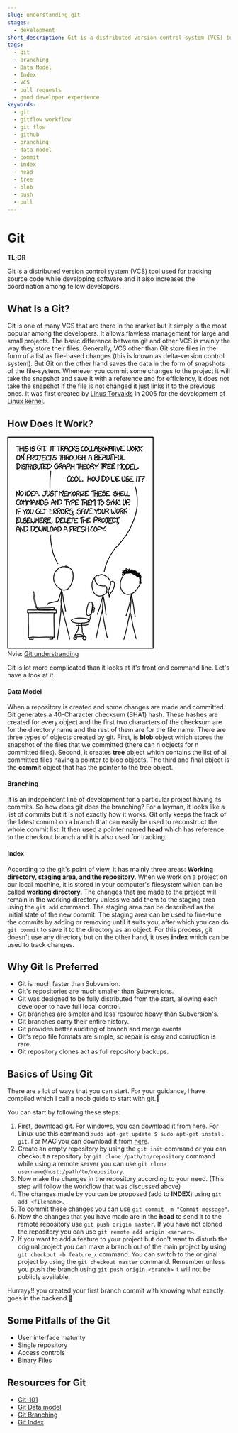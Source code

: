 ```yaml
---
slug: understanding_git
stages:
  - development
short_description: Git is a distributed version control system (VCS) tool used for tracking source code while developing software and it also increases the coordination among fellow developers.
tags:
  - git 
  - branching
  - Data Model
  - Index
  - VCS
  - pull requests
  - good developer experience
keywords:
  - git
  - gitflow workflow
  - git flow
  - github
  - branching 
  - data model
  - commit
  - index
  - head
  - tree
  - blob
  - push
  - pull
---
```


# Git 

**TL;DR**

Git is a distributed version control system (VCS) tool used for tracking source code while developing software and it also increases the coordination among fellow developers.

## What Is a Git?

Git is one of many VCS that are there in the market but it simply is the most popular among the developers. It allows flawless management for large and small projects. The basic difference between git and other VCS is mainly the way they store their files. Generally, VCS other than Git store files in the form of a list as file-based changes (this is known as delta-version control system). 
But Git on the other hand saves the data in the form of snapshots of the file-system. Whenever you commit some changes to the project it will take the snapshot and save it with a reference and for efficiency, it does not take the snapshot if the file is not changed it just links it to the previous ones.
It was first created by [Linus Torvalds](https://en.wikipedia.org/wiki/Linus_Torvalds) in 2005 for the development of [Linux kernel](https://en.wikipedia.org/wiki/Linux_kernel).


## How Does It Work?

![Git_understanding](/files/Git_i_dont_know.png)</br>
Nvie: [Git understranding](https://medium.com/hackernoon/https-medium-com-zspajich-understanding-git-data-model-95eb16cc99f5)

Git is lot more complicated than it looks at it's front end command line. Let's have a look at it.

#### Data Model

When a repository is created and some changes are made and committed. Git generates a 40-Character checksum (SHA1) hash. These hashes are created for every object and the first two characters of the checksum are for the directory name and the rest of them are for the file name. 
There are three types of objects created by git. First, is **blob** object which stores the snapshot of the files that we committed (there can n objects for n committed files). Second, it creates **tree** object which contains the list of all committed files having a pointer to blob objects. The third and final object is the **commit** object that has the pointer to the tree object.

#### Branching

It is an independent line of development for a particular project having its commits. So how does git does the branching? For a layman, it looks like a list of commits but it is not exactly how it works. Git only keeps the track of the latest commit on a branch that can easily be used to reconstruct the whole commit list. It then used a pointer named **head** which has reference to the checkout branch and it is also used for tracking.

#### Index

According to the git's point of view, it has mainly three areas: **Working directory, staging area, and the repository**. When we work on a project on our local machine, it is stored in your computer's filesystem which can be called **working directory**. The changes that are made to the project will remain in the working directory unless we add them to the staging area using the `git add` command. The staging area can be described as the initial state of the new commit. The staging area can be used to fine-tune the commits by adding or removing until it suits you, after which you can do `git commit` to save it to the directory as an object. For this process, git doesn't use any directory but on the other hand, it uses **index** which can be used to track changes.



## Why Git Is Preferred

- Git is much faster than Subversion.
- Git's repositories are much smaller than Subversions.
- Git was designed to be fully distributed from the start, allowing each developer to have full local control.
- Git branches are simpler and less resource heavy than Subversion's.
- Git branches carry their entire history.
- Git provides better auditing of branch and merge events
- Git's repo file formats are simple, so repair is easy and corruption is rare.
- Git repository clones act as full repository backups.

## Basics of Using Git
There are a lot of ways that you can start. For your guidance, I have compiled which I call a noob guide to start with git.🙂

You can start by following these steps:

1. First, download git. For windows, you can download it from [here](https://git-scm.com/downloads). For Linux use this command `sudo apt-get update $ sudo apt-get install git`. For MAC you can download it from [here](https://sourceforge.net/projects/git-osx-installer/files/).
2. Create an empty repository by using the `git init` command or you can checkout a repository by `git clone /path/to/repository` command while using a remote server you can use `git clone username@host:/path/to/repository`.
3. Now make the changes in the repository according to your need. (This step will follow the workflow that was discussed above)
4. The changes made by you can be proposed (add to **INDEX**) using `git add <filename>`.
5. To commit these changes you can use `git commit -m "Commit message"`.
6. Now the changes that you have made are in the **head** to send it to the remote repository use `git push origin master`. If you have not cloned the repository you can use `git remote add origin <server>`.
7. If you want to add a feature to your project but don't want to disturb the original project you can make a branch out of the main project by using `git checkout -b feature_x` command. You can switch to the original project by using the `git checkout master` command. Remember unless you push the branch using `git push origin <branch>` it will not be publicly available.


Hurrayy!! you created your first branch commit with knowing what exactly goes in the backend.🎉

## Some Pitfalls of the Git 

- User interface maturity
- Single repository
- Access controls
- Binary Files

## Resources for Git 

- [Git-101](https://rogerdudler.github.io/git-guide/)
- [Git Data model](https://medium.com/hackernoon/https-medium-com-zspajich-understanding-git-data-model-95eb16cc99f5)
- [Git Branching](https://medium.com/hackernoon/understanding-git-branching-2662f5882f9)
- [Git Index](https://medium.com/hackernoon/understanding-git-index-4821a0765cf)

